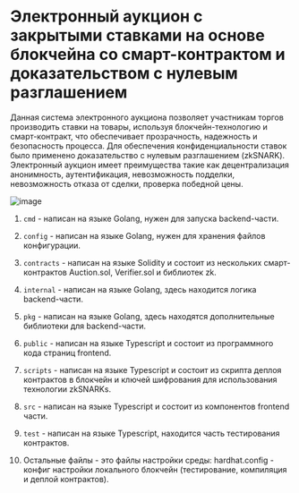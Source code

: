# Электронный аукцион с закрытыми ставками на основе блокчейна со смарт-контрактом и доказательством с нулевым разглашением

Данная система электронного аукциона позволяет участникам торгов производить
ставки на товары, используя блокчейн-технологию и смарт-контракт, что
обеспечивает прозрачность, надежность и безопасность процесса. Для
обеспечения конфиденциальности ставок было применено доказательство с
нулевым разглашением (zkSNARK). Электронный аукцион имеет преимущества
такие как децентрализация анонимность, аутентификация, невозможность
подделки, невозможность отказа от сделки, проверка победной цены.

![image](https://github.com/IvanPsurtcev/Auction-ZKProof/assets/87025698/939c65db-eace-42c4-96e4-ab3fee29acc4)

  1. `cmd` - написан на языке Golang, нужен для запуска backend-части.

  2. `config` - написан на языке Golang, нужен для хранения файлов конфигурации.
  
  3. `contracts` - написан на языке Solidity и состоит из нескольких смарт-контрактов Auction.sol, Verifier.sol и библиотек zk.

  4. `internal` - написан на языке Golang, здесь находится логика backend-части.

  5. `pkg` - написан на языке Golang, здесь находятся дополнительные библиотеки для backend-части.

  6. `public` - написан на языке Typescript и состоит из программного кода страниц frontend.

  7. `scripts` - написан на языке Typescript и состоит из скрипта деплоя контрактов в блокчейн и ключей шифрования для использования технологии zkSNARKs.

  8. `src` - написан на языке Typescript и состоит из компонентов frontend части.

  9. `test` - написан на языке Typescript, находится часть тестирования контрактов.

  10. Остальные файлы - это файлы настройки среды: hardhat.config - конфиг настройки локального блокчейн (тестирование, компиляция и деплой контрактов).



